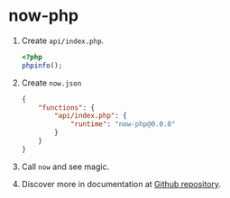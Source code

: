 # now-php

1. Create `api/index.php`.

	```php
	<?php
	phpinfo();
	```

1. Create `now.json`

	```json
	{
		"functions": {
			"api/index.php": {
				"runtime": "now-php@0.0.8"
			}
		}
	}
	```

3. Call `now` and see magic.

4. Discover more in documentation at [Github repository](https://github.com/juicyfx/now-php).
